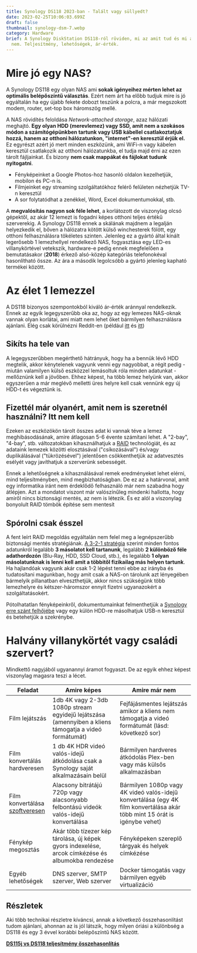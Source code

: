 ```yaml
---
title: Synology DS118 2023-ban - Talált vagy süllyedt?
date: 2023-02-25T10:06:03.699Z
draft: false
thumbnail: synology-dsm-7.webp
category: Hardware
brief: A Synology DiskStation DS118-ról röviden, mi az amit tud és mi az amit
  nem. Teljesítmény, lehetőségek, ár-érték.
---
```

# Mire jó egy NAS?

A Synology DS118 egy olyan NAS ami **sokak igényeihez mérten lehet az optimális belépőszíntű választás**. Ezért nem árt ha előbb tudjuk mire is jó egyáltalán ha egy újabb fekete dobozt teszünk a polcra, a már megszokott modem, router, set-top box háromszög mellé.

A NAS rövidítés feloldása *Network-attached storage*, azaz hálózati meghajtó. **Egy olyan HDD (merevlemez) vagy SSD, amit nem a szokásos módon a számítógépünkben tartunk vagy USB kábellel csatlakoztatjuk hozzá, hanem az otthoni hálózatunkon, "internet"-en keresztül érjük el.** Ez egyrészt azért jó mert minden eszközünk, ami WiFi-n vagy kábelen keresztül csatlakozik az otthoni hálózatunkba, el tudja majd érni az ezen tárolt fájljainkat. És bizony **nem csak mappákat és fájlokat tudunk nyitogatni**.

* Fényképeinket a Google Photos-hoz hasonló oldalon kezelhetjük, mobilon és PC-n is.
* Filmjeinket egy streaming szolgáltatókhoz felérő felületen nézhetjük TV-n keresztül
* A sor folytatódhat a zenékkel, Word, Excel dokumentumokkal, stb.

A **megvalósítás nagyon sok féle lehet**, a korlátozott de viszonylag olcsó gépektől, az akár 12 lemezt is fogadni képes otthoni teljes értékű szerverekig. A Synology DS118 ennek a skálának majdnem a legalján helyezkedik el, bőven a hálózatra kötött külső winchesterek fölött, egy otthoni felhasználásra tökéletes szinten. Jelenleg ez a gyártó által kínált legerősebb 1 lemezhellyel rendelkező NAS, fogyasztása egy LED-es villanykörtével vetekszik, hardware-e pedig ennek megfelelően a bemutatásakor (**2018**) érkező alsó-közép kategóriás telefonokéval hasonlítható össze. Az ára a második legolcsóbb a gyártó jelenleg kapható termékei között.

# Az élet 1 lemezzel

A DS118 bizonyos szempontokból kiváló ár-érték aránnyal rendelkezik. Ennek az egyik legegyszerűbb oka az, hogy az egy lemezes NAS-oknak vannak olyan korlátai, ami miatt nem lehet őket bármilyen felhasználásra ajánlani. Elég csak körülnézni Reddit-en (például [itt](https://www.reddit.com/r/synology/comments/nzyql7/which_1_bay_nas_as_beginner/) és [itt](https://www.reddit.com/r/synology/comments/ghfb5f/buying_advice_need_a_nas_that_can_run_4k60fps/))

## Sikíts ha tele van

A legegyszerűbben megérthető hátrányuk, hogy ha a bennük lévő HDD megtelik, akkor kénytelenek vagyunk venni egy nagyobbat, a régit pedig - miután valamilyen külső eszközzel lemásoltuk róla minden adatunkat - mellőznünk kell a jövőben. Ehhez képest, ha több lemez helyünk van, akkor egyszerűen a már meglévő melletti üres helyre kell csak vennünk egy új HDD-t és végeztünk is.

## Fizettél már olyanért, amit nem is szeretnél használni? Itt nem kell

Ezeken az eszközökön tárolt összes adat ki vannak téve a lemez meghibásodásának, amire átlagosan 5-6 évente számítani lehet. A "2-bay", "4-bay", stb. változatokban kihasználhatjuk a [RAID](https://hu.wikipedia.org/wiki/RAID) technológiát, és az adataink lemezek közötti elosztásával ("csíkozásával") és/vagy duplikálásával ("tükrözésével") jelentősen csökkenthetjük az adatvesztés esélyét vagy javíthatjuk a szerverünk sebességét.

Ennek a lehetőségnek a kihasználásával remek eredményeket lehet elérni, mind teljesítményben, mind megbízhatóságban. De ez az a határvonal, amit egy informatika iránt nem érdeklődő felhasználó már nem szabadna hogy átlépjen. Azt a mondatot viszont már valószínűleg mindenki hallotta, hogy amiről nincs biztonsági mentés, az nem is létezik. És ez alól a viszonylag bonyolult RAID tömbök építése sem mentesít

## Spórolni csak ésszel

A fent leírt RAID megoldás egyáltalán nem felel meg a legnépszerűbb biztonsági mentés stratégiának. [A 3-2-1 stratégia](https://www.seagate.com/gb/en/blog/what-is-a-3-2-1-backup-strategy/) szerint minden fontos adatunkról legalább **3 másolatot kell tartanunk**, legalább **2 különböző féle adathordozón** (Blu-Ray, HDD, SSD Cloud, stb.), és legalább **1 olyan másolatunknak is lenni kell amit a többitől fizikailag más helyen tartunk**. Ha hajlandóak vagyunk akár csak 1-2 lépést tenni ebbe az irányba és tudatosítani magunkban, hogy amit csak a NAS-on tárolunk azt lényegében bármelyik pillanatban elveszthetjük, akkor nincs szükségünk több lemezhelyre és kétszer-háromszor ennyit fizetni ugyanazokért a szolgáltatásokért. 

Pótolhatatlan fényképeinkről, dokumentumainkat felmenthetjük a [Synology erre szánt felhőjébe](https://c2.synology.com/) vagy egy külön HDD-re másolhatjuk USB-n keresztül és betehetjük a szekrénybe. 

# Halvány villanykörtét vagy családi szervert?

Mindkettő nagyjából ugyanannyi áramot fogyaszt. De az egyik ehhez képest viszonylag magasra teszi a lécet.

| Feladat                                                                                                   | Amire képes                                                                                           | Amire már nem                                                                                                             |
| --------------------------------------------------------------------------------------------------------- | ----------------------------------------------------------------------------------------------------- | ------------------------------------------------------------------------------------------------------------------------- |
| Film lejátszás                                                                                            | 1db 4K vagy 2-3db 1080p stream egyidejű lejátszása (amennyiben a kliens támogatja a videó formátumát) | Fejfájásmentes lejátszás amikor a kliens nem támogatja a videó formátumát (lásd: következő sor)                           |
| Film konvertálás<br> hardveresen                                                                          | 1 db 4K HDR videó valós-idejű átkódolása csak a Synology saját alkalmazásain belül                    | Bármilyen hardveres átkódolás Plex-ben vagy más külsős alkalmazásban                                                      |
| Film konvertálása <br> [szoftveresen](https://support.plex.tv/articles/201373803-nas-compatibility-list/) | Alacsony bitrátájú 720p vagy alacsonyabb felbontású videók valós-idejű konvertálása                   | Bármilyen 1080p vagy 4K videó valós-idejű konvertálása (egy 4K film konvertálása akár több mint 15 órát is igénybe vehet) |
| Fénykép megosztás                                                                                         | Akár több tízezer kép tárolása, új képek gyors indexelése, arcok címkézése és albumokba rendezése     | Fényképeken szereplő tárgyak és helyek címkézése                                                                          |
| Egyéb lehetőségek                                                                                         | DNS szerver, SMTP szerver, Web szerver                                                                | Docker támogatás vagy bármilyen egyéb virtualizáció                                                                       |



## Részletek

Aki több technikai részletre kíváncsi, annak a következő összehasonlítást tudom ajánlani, ahonnan az is jól látszik, hogy milyen óriási a különbség a DS118 és egy 3 évvel korábbi belépőszíntű NAS között. 

**[DS115j vs DS118 teljesítmény összehasonlítás](https://www.datastoreworks.com/DS118.asp)**